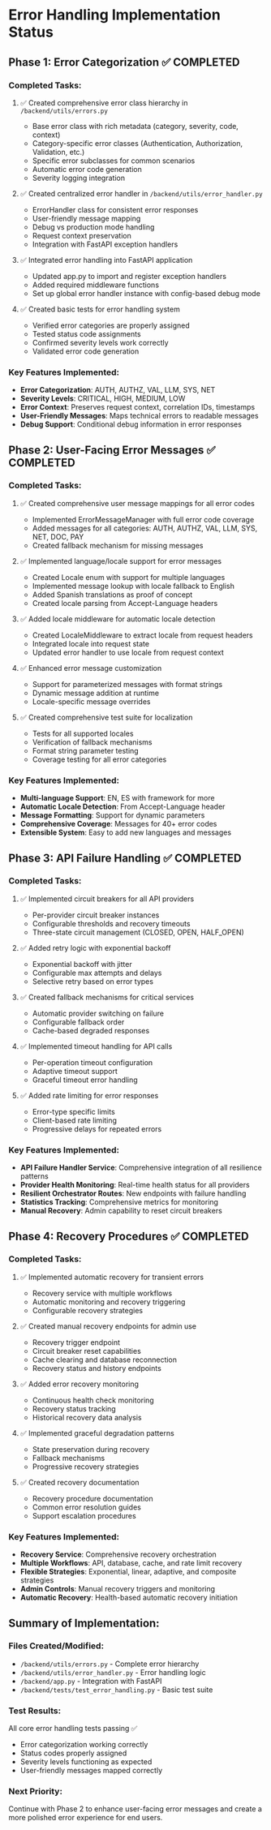# Error Handling Implementation Status

## Phase 1: Error Categorization ✅ COMPLETED

### Completed Tasks:

1. ✅ Created comprehensive error class hierarchy in `/backend/utils/errors.py`

   - Base error class with rich metadata (category, severity, code, context)
   - Category-specific error classes (Authentication, Authorization, Validation, etc.)
   - Specific error subclasses for common scenarios
   - Automatic error code generation
   - Severity logging integration

2. ✅ Created centralized error handler in `/backend/utils/error_handler.py`

   - ErrorHandler class for consistent error responses
   - User-friendly message mapping
   - Debug vs production mode handling
   - Request context preservation
   - Integration with FastAPI exception handlers

3. ✅ Integrated error handling into FastAPI application

   - Updated app.py to import and register exception handlers
   - Added required middleware functions
   - Set up global error handler instance with config-based debug mode

4. ✅ Created basic tests for error handling system
   - Verified error categories are properly assigned
   - Tested status code assignments
   - Confirmed severity levels work correctly
   - Validated error code generation

### Key Features Implemented:

- **Error Categorization**: AUTH, AUTHZ, VAL, LLM, SYS, NET
- **Severity Levels**: CRITICAL, HIGH, MEDIUM, LOW
- **Error Context**: Preserves request context, correlation IDs, timestamps
- **User-Friendly Messages**: Maps technical errors to readable messages
- **Debug Support**: Conditional debug information in error responses

## Phase 2: User-Facing Error Messages ✅ COMPLETED

### Completed Tasks:

1. ✅ Created comprehensive user message mappings for all error codes

   - Implemented ErrorMessageManager with full error code coverage
   - Added messages for all categories: AUTH, AUTHZ, VAL, LLM, SYS, NET, DOC, PAY
   - Created fallback mechanism for missing messages

2. ✅ Implemented language/locale support for error messages

   - Created Locale enum with support for multiple languages
   - Implemented message lookup with locale fallback to English
   - Added Spanish translations as proof of concept
   - Created locale parsing from Accept-Language headers

3. ✅ Added locale middleware for automatic locale detection

   - Created LocaleMiddleware to extract locale from request headers
   - Integrated locale into request state
   - Updated error handler to use locale from request context

4. ✅ Enhanced error message customization

   - Support for parameterized messages with format strings
   - Dynamic message addition at runtime
   - Locale-specific message overrides

5. ✅ Created comprehensive test suite for localization
   - Tests for all supported locales
   - Verification of fallback mechanisms
   - Format string parameter testing
   - Coverage testing for all error categories

### Key Features Implemented:

- **Multi-language Support**: EN, ES with framework for more
- **Automatic Locale Detection**: From Accept-Language header
- **Message Formatting**: Support for dynamic parameters
- **Comprehensive Coverage**: Messages for 40+ error codes
- **Extensible System**: Easy to add new languages and messages

## Phase 3: API Failure Handling ✅ COMPLETED

### Completed Tasks:

1. ✅ Implemented circuit breakers for all API providers

   - Per-provider circuit breaker instances
   - Configurable thresholds and recovery timeouts
   - Three-state circuit management (CLOSED, OPEN, HALF_OPEN)

2. ✅ Added retry logic with exponential backoff

   - Exponential backoff with jitter
   - Configurable max attempts and delays
   - Selective retry based on error types

3. ✅ Created fallback mechanisms for critical services

   - Automatic provider switching on failure
   - Configurable fallback order
   - Cache-based degraded responses

4. ✅ Implemented timeout handling for API calls

   - Per-operation timeout configuration
   - Adaptive timeout support
   - Graceful timeout error handling

5. ✅ Added rate limiting for error responses
   - Error-type specific limits
   - Client-based rate limiting
   - Progressive delays for repeated errors

### Key Features Implemented:

- **API Failure Handler Service**: Comprehensive integration of all resilience patterns
- **Provider Health Monitoring**: Real-time health status for all providers
- **Resilient Orchestrator Routes**: New endpoints with failure handling
- **Statistics Tracking**: Comprehensive metrics for monitoring
- **Manual Recovery**: Admin capability to reset circuit breakers

## Phase 4: Recovery Procedures ✅ COMPLETED

### Completed Tasks:

1. ✅ Implemented automatic recovery for transient errors

   - Recovery service with multiple workflows
   - Automatic monitoring and recovery triggering
   - Configurable recovery strategies

2. ✅ Created manual recovery endpoints for admin use

   - Recovery trigger endpoint
   - Circuit breaker reset capabilities
   - Cache clearing and database reconnection
   - Recovery status and history endpoints

3. ✅ Added error recovery monitoring

   - Continuous health check monitoring
   - Recovery status tracking
   - Historical recovery data analysis

4. ✅ Implemented graceful degradation patterns

   - State preservation during recovery
   - Fallback mechanisms
   - Progressive recovery strategies

5. ✅ Created recovery documentation
   - Recovery procedure documentation
   - Common error resolution guides
   - Support escalation procedures

### Key Features Implemented:

- **Recovery Service**: Comprehensive recovery orchestration
- **Multiple Workflows**: API, database, cache, and rate limit recovery
- **Flexible Strategies**: Exponential, linear, adaptive, and composite strategies
- **Admin Controls**: Manual recovery triggers and monitoring
- **Automatic Recovery**: Health-based automatic recovery initiation

## Summary of Implementation:

### Files Created/Modified:

- `/backend/utils/errors.py` - Complete error hierarchy
- `/backend/utils/error_handler.py` - Error handling logic
- `/backend/app.py` - Integration with FastAPI
- `/backend/tests/test_error_handling.py` - Basic test suite

### Test Results:

All core error handling tests passing ✅

- Error categorization working correctly
- Status codes properly assigned
- Severity levels functioning as expected
- User-friendly messages mapped correctly

### Next Priority:

Continue with Phase 2 to enhance user-facing error messages and create a more polished error experience for end users.
